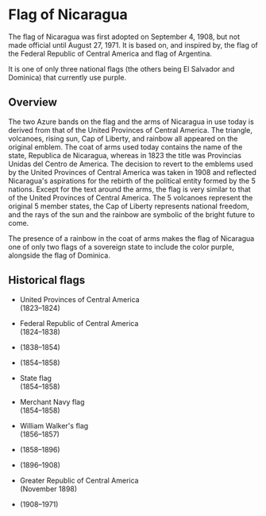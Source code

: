 # Flag of Nicaragua

The flag of Nicaragua was first adopted on September 4, 1908, but not made official until August 27, 1971. It is based on, and inspired by, the flag of the Federal Republic of Central America and flag of Argentina.

It is one of only three national flags (the others being El Salvador and Dominica) that currently use purple.

## Overview

The two Azure bands on the flag and the arms of Nicaragua in use today is derived from that of the United Provinces of Central America. The triangle, volcanoes, rising sun, Cap of Liberty, and rainbow all appeared on the original emblem. The coat of arms used today contains the name of the state, Republica de Nicaragua, whereas in 1823 the title was Provincias Unidas del Centro de America. The decision to revert to the emblems used by the United Provinces of Central America was taken in 1908 and reflected Nicaragua's aspirations for the rebirth of the political entity formed by the 5 nations. Except for the text around the arms, the flag is very similar to that of the United Provinces of Central America. The 5 volcanoes represent the original 5 member states, the Cap of Liberty represents national freedom, and the rays of the sun and the rainbow are symbolic of the bright future to come.

The presence of a rainbow in the coat of arms makes the flag of Nicaragua one of only two flags of a sovereign state to include the color purple, alongside the flag of Dominica.

## Historical flags

- United Provinces of Central America\
  (1823–1824)

- Federal Republic of Central America\
  (1824–1838)

- (1838–1854)

- (1854–1858)

- State flag\
  (1854–1858)

- Merchant Navy flag\
  (1854–1858)

- William Walker's flag\
  (1856–1857)

- (1858–1896)

- (1896–1908)

- Greater Republic of Central America\
  (November 1898)

- (1908–1971)
